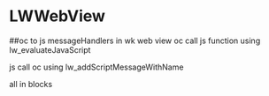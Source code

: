 # LWWebView
##oc to js messageHandlers in wk web view
oc call js function using lw_evaluateJavaScript

js call oc using lw_addScriptMessageWithName

all in blocks 
